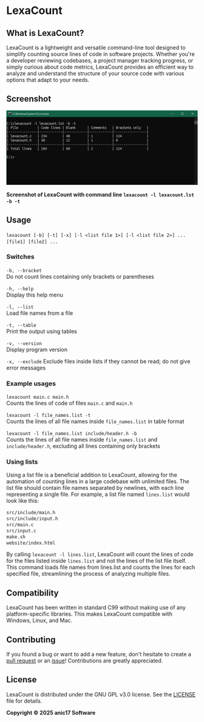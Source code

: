 # LexaCount

## What is LexaCount?

LexaCount is a lightweight and versatile command-line tool designed to simplify counting source lines of code in software projects. Whether you're a developer reviewing codebases, a project manager tracking progress, or simply curious about code metrics, LexaCount provides an efficient way to analyze and understand the structure of your source code with various options that adapt to your needs.

## Screenshot

![Screenshot of LexaCount](https://raw.githubusercontent.com/anic17/LexaCount/c4fdd94fc156f0e0975fba7538dfa7a6733e9d32/lexacount_2.png)  

**Screenshot of LexaCount with command line `lexacount -l lexacount.lst -b -t`**

## Usage

`lexacount [-b] [-t] [-x] [-l <list file 1>] [-l <list file 2>] ... [file1] [file2] ...`

### Switches

`-b, --bracket`  
Do not count lines containing only brackets or parentheses

`-h, --help`  
Display this help menu

`-l, --list`  
Load file names from a file

`-t, --table`  
Print the output using tables

`-v, --version`  
Display program version

`-x, --exclude`
Exclude files inside lists if they cannot be read; do not give error messages

### Example usages

`lexacount main.c main.h`  
Counts the lines of code of files `main.c` and `main.h`

`lexacount -l file_names.list -t`  
Counts the lines of all file names inside `file_names.list` in table format

`lexacount -l file_names.list include/header.h -b`  
Counts the lines of all file names inside `file_names.list` and `include/header.h`, excluding all lines containing only brackets  


### Using lists

Using a list file is a beneficial addition to LexaCount, allowing for the automation of counting lines in a large codebase with unlimited files. The list file should contain file names separated by newlines, with each line representing a single file. For example, a list file named `lines.list` would look like this:

```
src/include/main.h
src/include/input.h
src/main.c
src/input.c
make.sh
website/index.html
```
By calling `lexacount -l lines.list`, LexaCount will count the lines of code for the files listed inside `lines.list` and not the lines of the list file itself. This command loads file names from lines.list and counts the lines for each specified file, streamlining the process of analyzing multiple files.

## Compatibility

LexaCount has been written in standard C99 without making use of any platform-specific libraries. This makes LexaCount compatible with Windows, Linux, and Mac.

## Contributing

If you found a bug or want to add a new feature, don't hesitate to create a [pull request](https://github.com/anic17/LexaCount/pulls) or an [issue](https://github.com/anic17LexaCount/issues)! Contributions are greatly appreciated.

## License

LexaCount is distributed under the GNU GPL v3.0 license. See the [LICENSE](/LICENSE) file for details.

**Copyright &copy; 2025 anic17 Software**

<img src="https://hits.seeyoufarm.com/api/count/incr/badge.svg?url=https%3A%2F%2Fgithub.com%2Fanic17%2FLexaCount&count_bg=%23FFFFFF&title_bg=%23FFFFFF&icon=&icon_color=%23FFFFFF&title=hits&edge_flat=false" height=0 width=0>
